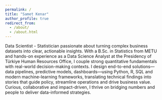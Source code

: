 ```yaml
---
permalink: /
title: "Samet Kenar"
author_profile: true
redirect_from: 
  - /about/
  - /about.html
---
```


Data Scientist - Statistician passionate about turning complex business datasets into clear, actionable insights. With a B.Sc. in Statistics from METU and hands-on experience as a Data Science Analyst at the Presidency of Türkiye Human Resources Office, I couple strong quantitative fundamentals with real-world decision-making contexts. I design end-to-end solutions—data pipelines, predictive models, dashboards—using Python, R, SQL and modern machine-learning frameworks, translating technical findings into stories that guide policy, streamline operations and drive business value. Curious, collaborative and impact-driven, I thrive on bridging numbers and people to deliver data-informed strategies.

